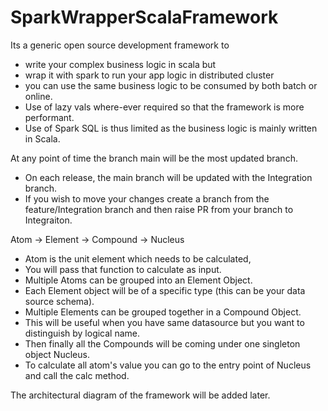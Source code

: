 # SparkWrapperScalaFramework
Its a generic open source development framework to 
- write your complex business logic in scala but
- wrap it with spark to run your app logic in distributed cluster
- you can use the same business logic to be consumed by both batch or online.
- Use of lazy vals where-ever required so that the framework is more performant.
- Use of Spark SQL is thus limited as the business logic is mainly written in Scala.

At any point of time the branch main will be the most updated branch.
 - On each release, the main branch will be updated with the Integration branch.
 - If you wish to move your changes create a branch from the feature/Integration branch and then raise PR from your branch to Integraiton.

Atom -> Element -> Compound -> Nucleus
- Atom is the unit element which needs to be calculated, 
- You will pass that function to calculate as input.
- Multiple Atoms can be grouped into an Element Object.
- Each Element object will be of a specific type (this can  be your data source schema).
- Multiple Elements can be grouped together in a Compound Object.
- This will be useful when you have same datasource but you want to distinguish by logical name.
- Then finally all the Compounds will be coming under one singleton object Nucleus.
- To calculate all atom's value you can go to the entry point of Nucleus and call the calc method.

The architectural diagram of the framework will be added later.
